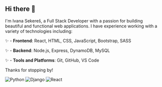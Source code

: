 ## Hi there 👋

I'm Ivana Sekereš, a Full Stack Developer with a passion for building beautiful and functional web applications. I have experience working with a variety of technologies including:

✨  - **Frontend**: React, HTML, CSS, JavaScript, Bootstrap, SASS

✨  - **Backend**: Node.js, Express, DynamoDB, MySQL

✨  - **Tools and Platforms**: Git, GitHub, VS Code


Thanks for stopping by!

![Python](https://img.shields.io/badge/-Python-333333?style=flat&logo=python)
![Django](https://img.shields.io/badge/-Django-092E20?style=flat-square&logo=Django)
![React](https://img.shields.io/badge/-React-333333?style=flat&logo=React)


<!--
**sankovicivana/sankovicivana** is a ✨ _special_ ✨ repository because its `README.md` (this file) appears on your GitHub profile.

Here are some ideas to get you started:

- 🔭 I’m currently working on ...
- 🌱 I’m currently learning ...
- 👯 I’m looking to collaborate on ...
- 🤔 I’m looking for help with ...
- 💬 Ask me about ...
- 📫 How to reach me: ...
- 😄 Pronouns: ...
- ⚡ Fun fact: ...
-->
